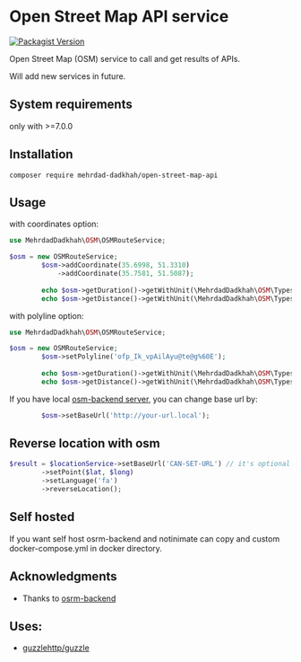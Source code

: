 # Open Street Map API service

[![Packagist Version](https://img.shields.io/packagist/v/Mehrdad-Dadkhah/open-street-map-api.svg?style=flat-square)](https://github.com/Mehrdad-Dadkhah/open-street-map-api)

Open Street Map (OSM) service to call and get results of APIs.

Will add new services in future.

## System requirements

only with >=7.0.0

## Installation

```
composer require mehrdad-dadkhah/open-street-map-api
```

## Usage

with coordinates option:

```PHP
use MehrdadDadkhah\OSM\OSMRouteService;

$osm = new OSMRouteService;
        $osm->addCoordinate(35.6998, 51.3310)
            ->addCoordinate(35.7581, 51.5087);
        
        echo $osm->getDuration()->getWithUnit(\MehrdadDadkhah\OSM\Types\Duration::MINUTE_UNIT); // or 'minute'
        echo $osm->getDistance()->getWithUnit(\MehrdadDadkhah\OSM\Types\Distance::KILOMETER_UNIT); // or 'kilometer'
```

with polyline option:

```PHP
use MehrdadDadkhah\OSM\OSMRouteService;

$osm = new OSMRouteService;
        $osm->setPolyline('ofp_Ik_vpAilAyu@te@g%60E');
        
        echo $osm->getDuration()->getWithUnit(\MehrdadDadkhah\OSM\Types\Duration::MINUTE_UNIT);
        echo $osm->getDistance()->getWithUnit(\MehrdadDadkhah\OSM\Types\Distance::KILOMETER_UNIT);
```

If you have local [osm-backend server](https://hub.docker.com/r/peterevans/osrm-backend), you can change base url by:

```PHP
        $osm->setBaseUrl('http://your-url.local');
```

## Reverse location with osm
```PHP
$result = $locationService->setBaseUrl('CAN-SET-URL') // it's optional
        ->setPoint($lat, $long)
        ->setLanguage('fa')
        ->reverseLocation();
```

## Self hosted
If you want self host osrm-backend and notinimate can copy and custom docker-compose.yml in docker directory.


## Acknowledgments

* Thanks to [osrm-backend](https://github.com/Project-OSRM/osrm-backend/blob/master/docs/http.md)


## Uses:

* [guzzlehttp/guzzle](https://github.com/guzzle/guzzle)